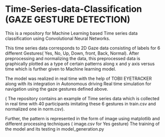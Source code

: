 # Time-Series-data-Classification (GAZE GESTURE DETECTION)
This  is a repository for Machine Learning based Time series data classification using Convolutional Neural Networks.

This time series data corresponds to 2D Gaze data consisting of labels for 6 different Gestures( Yes, No, Up, Down, front, Back, Normal). After preprocessing and normalizing the data, this preprocessed data is graphically plotted as a type of certain patterns along x and y axis versus time which is further given to Machine learning model.

The model was realized in real time with the help of TOBII EYETRACKER along with its integration in Autonomous driving Real time simulation for navigation using the gaze gestures defined above.

( The repository contains an example of Time series data which is collected in real time with 40 participants imitating these 6 gestures in train.csv and normalized one in norm.csv).

Further, the pattern is represented in the form of image using matplotlib and different processing techniques ( image.csv for Yes gesture)
The training of the model and its testing in model_generation.py
